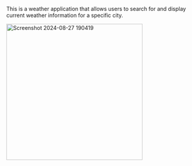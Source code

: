 This is a weather application that allows users to search for and display current weather information for a specific city. 

<img width="357" alt="Screenshot 2024-08-27 190419" src="https://github.com/user-attachments/assets/b2dd15c6-5dda-46c1-aa45-f669e95e4dce">
